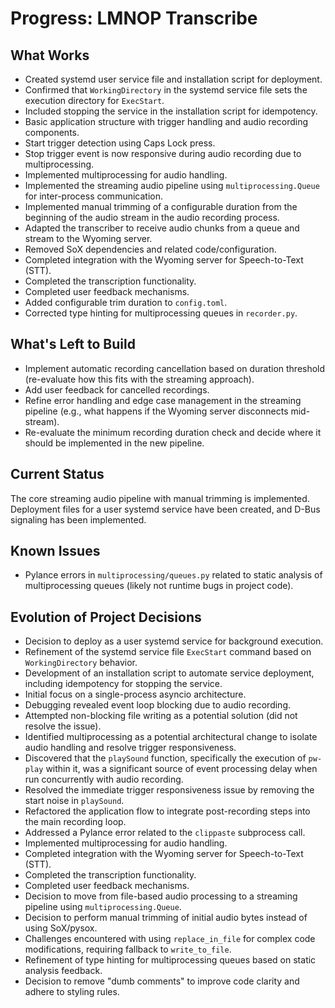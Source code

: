 # Progress: LMNOP Transcribe

## What Works

-   Created systemd user service file and installation script for deployment.
-   Confirmed that `WorkingDirectory` in the systemd service file sets the execution directory for `ExecStart`.
-   Included stopping the service in the installation script for idempotency.
-   Basic application structure with trigger handling and audio recording components.
-   Start trigger detection using Caps Lock press.
-   Stop trigger event is now responsive during audio recording due to multiprocessing.
-   Implemented multiprocessing for audio handling.
-   Implemented the streaming audio pipeline using `multiprocessing.Queue` for inter-process communication.
-   Implemented manual trimming of a configurable duration from the beginning of the audio stream in the audio recording process.
-   Adapted the transcriber to receive audio chunks from a queue and stream to the Wyoming server.
-   Removed SoX dependencies and related code/configuration.
-   Completed integration with the Wyoming server for Speech-to-Text (STT).
-   Completed the transcription functionality.
-   Completed user feedback mechanisms.
-   Added configurable trim duration to `config.toml`.
-   Corrected type hinting for multiprocessing queues in `recorder.py`.

## What's Left to Build

- Implement automatic recording cancellation based on duration threshold (re-evaluate how this fits with the streaming approach).
- Add user feedback for cancelled recordings.
- Refine error handling and edge case management in the streaming pipeline (e.g., what happens if the Wyoming server disconnects mid-stream).
- Re-evaluate the minimum recording duration check and decide where it should be implemented in the new pipeline.

## Current Status

The core streaming audio pipeline with manual trimming is implemented. Deployment files for a user systemd service have been created, and D-Bus signaling has been implemented.

## Known Issues

-   Pylance errors in `multiprocessing/queues.py` related to static analysis of multiprocessing queues (likely not runtime bugs in project code).

## Evolution of Project Decisions

-   Decision to deploy as a user systemd service for background execution.
-   Refinement of the systemd service file `ExecStart` command based on `WorkingDirectory` behavior.
-   Development of an installation script to automate service deployment, including idempotency for stopping the service.
-   Initial focus on a single-process asyncio architecture.
-   Debugging revealed event loop blocking due to audio recording.
-   Attempted non-blocking file writing as a potential solution (did not resolve the issue).
-   Identified multiprocessing as a potential architectural change to isolate audio handling and resolve trigger responsiveness.
-   Discovered that the `playSound` function, specifically the execution of `pw-play` within it, was a significant source of event processing delay when run concurrently with audio recording.
-   Resolved the immediate trigger responsiveness issue by removing the start noise in `playSound`.
-   Refactored the application flow to integrate post-recording steps into the main recording loop.
-   Addressed a Pylance error related to the `clippaste` subprocess call.
-   Implemented multiprocessing for audio handling.
-   Completed integration with the Wyoming server for Speech-to-Text (STT).
-   Completed the transcription functionality.
-   Completed user feedback mechanisms.
-   Decision to move from file-based audio processing to a streaming pipeline using `multiprocessing.Queue`.
-   Decision to perform manual trimming of initial audio bytes instead of using SoX/pysox.
-   Challenges encountered with using `replace_in_file` for complex code modifications, requiring fallback to `write_to_file`.
-   Refinement of type hinting for multiprocessing queues based on static analysis feedback.
-   Decision to remove "dumb comments" to improve code clarity and adhere to styling rules.
